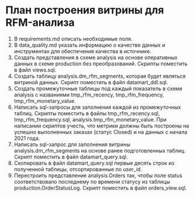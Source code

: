 # План построения витрины для RFM-анализа

1. В requirements.md описать необходимые поля.
2. В data_quality.md указать информацию о качестве данных и инструментах для обеспечения качества в источнике.
3. Создать представления в схеме analysis на основе оперативных данных в схеме production без преобразований. Скрипты поместить в файл views.sql. 
4. Создать таблицу analysis.dm_rfm_segments, которая будет являться витриной данных. Скрипт поместить в файл datamart_ddl.sql.
5. Создать промежуточные таблицы под каждый показатель в схеме analysis с названиями tmp_rfm_recency, tmp_rfm_frequency, tmp_rfm_monetary_value.
6. Написать sql-запросы для заполнения каждой из промежуточных таблиц. Скрипты поместить в файлы tmp_rfm_recency.sql, tmp_rfm_frequency.sql, analysis.tmp_rfm_monetary_value. При написании скриптов учесть, что метрики должны быть построены на успешно выполненных заказах (статус Closed) и на данных с начала 2021 года.
7. Написать sql-запрос для заполнения витрины analysis.dm_rfm_segments на основе ранее подготовленных таблиц. Скрипт поместить в файл datamart_query.sql.
8. Скопировать в файл datamart_query.sql первые десять строк из полученной таблицы, отсортированные по user_id.
9. Перестроить представление analysis.Orders так, чтобы поле status соответствовало последнему по времени статусу из таблицы production.OrderStatusLog. Скрипт поместить в файл orders_view.sql.
